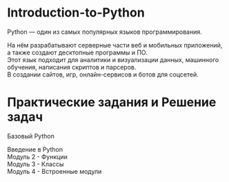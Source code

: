 # Introduction-to-Python

Python — один из самых популярных языков программирования.    

На нём разрабатывают серверные части веб и мобильных приложений, а также создают десктопные программы и ПО.    
Этот язык подходит для аналитики и визуализации данных, машинного обучения, написания скриптов и парсеров.    
В создании сайтов, игр, онлайн-сервисов и ботов для соцсетей.    

# Практические задания и Решение задач

Базовый Python    

Введение в Python    
Модуль 2 - Функции    
Модуль 3 - Классы    
Модуль 4 - Встроенные модули    
